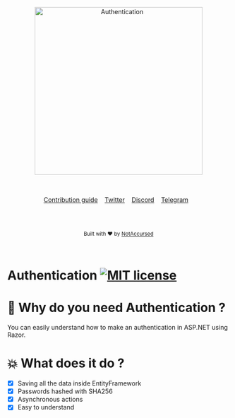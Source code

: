<p align="center">
    <img width="380" height="380" src="https://i.imgur.com/kDkwJB9.png" alt="Authentication">
    <br>
    <br>
    <br>
</p>

<p align="center">
    <a href="https://github.com/NotAccursed/Authentication/issues">Contribution guide</a>&nbsp;&nbsp;&nbsp;
    <a href="https://twitter.com/ga_asaro">Twitter</a>&nbsp;&nbsp;&nbsp;
    <a href="https://discordapp.com/invite/f55n5tM">Discord</a>&nbsp;&nbsp;&nbsp;
    <a href="https://t.me/notaccursedtelegram">Telegram</a>&nbsp;&nbsp;&nbsp;
</p>

<br>

<br>

<p align="center">
  <sub>Built with ❤︎ by <a href="https://twitter.com/ga_asaro">NotAccursed</a></sub>
</p>
<br>

# Authentication [![MIT license](https://img.shields.io/badge/License-MIT-blue.svg)](https://lbesson.mit-license.org/)


# 📜 Why do you need Authentication ?

You can easily understand how to make an authentication in ASP.NET using Razor.

# 💥 What does it do ?

- [x] Saving all the data inside EntityFramework
- [x] Passwords hashed with SHA256
- [x] Asynchronous actions
- [x] Easy to understand
